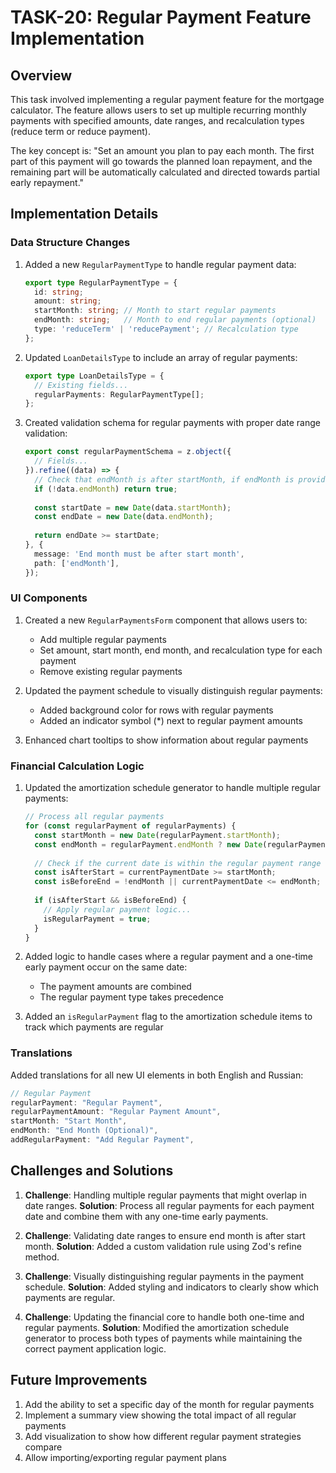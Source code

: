 # TASK-20: Regular Payment Feature Implementation

## Overview

This task involved implementing a regular payment feature for the mortgage calculator. The feature allows users to set up multiple recurring monthly payments with specified amounts, date ranges, and recalculation types (reduce term or reduce payment).

The key concept is: "Set an amount you plan to pay each month. The first part of this payment will go towards the planned loan repayment, and the remaining part will be automatically calculated and directed towards partial early repayment."

## Implementation Details

### Data Structure Changes

1. Added a new `RegularPaymentType` to handle regular payment data:
   ```typescript
   export type RegularPaymentType = {
     id: string;
     amount: string;
     startMonth: string; // Month to start regular payments
     endMonth: string;   // Month to end regular payments (optional)
     type: 'reduceTerm' | 'reducePayment'; // Recalculation type
   };
   ```

2. Updated `LoanDetailsType` to include an array of regular payments:
   ```typescript
   export type LoanDetailsType = {
     // Existing fields...
     regularPayments: RegularPaymentType[];
   };
   ```

3. Created validation schema for regular payments with proper date range validation:
   ```typescript
   export const regularPaymentSchema = z.object({
     // Fields...
   }).refine((data) => {
     // Check that endMonth is after startMonth, if endMonth is provided
     if (!data.endMonth) return true;
     
     const startDate = new Date(data.startMonth);
     const endDate = new Date(data.endMonth);
     
     return endDate >= startDate;
   }, {
     message: 'End month must be after start month',
     path: ['endMonth'],
   });
   ```

### UI Components

1. Created a new `RegularPaymentsForm` component that allows users to:
   - Add multiple regular payments
   - Set amount, start month, end month, and recalculation type for each payment
   - Remove existing regular payments

2. Updated the payment schedule to visually distinguish regular payments:
   - Added background color for rows with regular payments
   - Added an indicator symbol (*) next to regular payment amounts

3. Enhanced chart tooltips to show information about regular payments

### Financial Calculation Logic

1. Updated the amortization schedule generator to handle multiple regular payments:
   ```typescript
   // Process all regular payments
   for (const regularPayment of regularPayments) {
     const startMonth = new Date(regularPayment.startMonth);
     const endMonth = regularPayment.endMonth ? new Date(regularPayment.endMonth) : null;
     
     // Check if the current date is within the regular payment range
     const isAfterStart = currentPaymentDate >= startMonth;
     const isBeforeEnd = !endMonth || currentPaymentDate <= endMonth;
     
     if (isAfterStart && isBeforeEnd) {
       // Apply regular payment logic...
       isRegularPayment = true;
     }
   }
   ```

2. Added logic to handle cases where a regular payment and a one-time early payment occur on the same date:
   - The payment amounts are combined
   - The regular payment type takes precedence

3. Added an `isRegularPayment` flag to the amortization schedule items to track which payments are regular

### Translations

Added translations for all new UI elements in both English and Russian:

```typescript
// Regular Payment
regularPayment: "Regular Payment",
regularPaymentAmount: "Regular Payment Amount",
startMonth: "Start Month",
endMonth: "End Month (Optional)",
addRegularPayment: "Add Regular Payment",
```

## Challenges and Solutions

1. **Challenge**: Handling multiple regular payments that might overlap in date ranges.
   **Solution**: Process all regular payments for each payment date and combine them with any one-time early payments.

2. **Challenge**: Validating date ranges to ensure end month is after start month.
   **Solution**: Added a custom validation rule using Zod's refine method.

3. **Challenge**: Visually distinguishing regular payments in the payment schedule.
   **Solution**: Added styling and indicators to clearly show which payments are regular.

4. **Challenge**: Updating the financial core to handle both one-time and regular payments.
   **Solution**: Modified the amortization schedule generator to process both types of payments while maintaining the correct payment application logic.

## Future Improvements

1. Add the ability to set a specific day of the month for regular payments
2. Implement a summary view showing the total impact of all regular payments
3. Add visualization to show how different regular payment strategies compare
4. Allow importing/exporting regular payment plans
